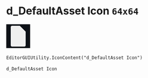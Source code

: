 # d_DefaultAsset Icon `64x64`
<img src="/img/d_DefaultAsset%20Icon.png" width=64 height=64>

``` CSharp
EditorGUIUtility.IconContent("d_DefaultAsset Icon")
```
```
d_DefaultAsset Icon
```
